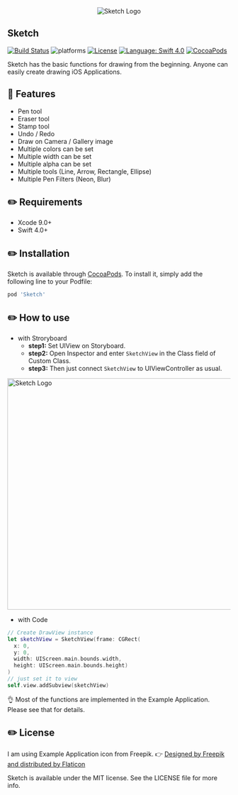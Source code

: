 <div style="text-align: center; width: 100%">
<img src="Documents/Sketch.png" width: 100% height: 100% alt="Sketch Logo">
</div>

## Sketch
[![Build Status](https://travis-ci.org/daihase/Sketch.svg?branch=master)](https://travis-ci.org/daihase/Sketch)
![platforms](https://img.shields.io/badge/platforms-iOS-333333.svg)
[![License](https://img.shields.io/cocoapods/l/Sketch.svg?style=flat)](http://cocoapods.org/pods/Sketch)
[![Language: Swift 4.0](https://img.shields.io/badge/swift-4.0-4BC51D.svg?style=flat)](https://developer.apple.com/swift)
[![CocoaPods](https://img.shields.io/badge/Cocoa%20Pods-✓-4BC51D.svg?style=flat)](https://cocoapods.org/pods/Sketch)

Sketch has the basic functions for drawing from the beginning. Anyone can easily create drawing iOS Applications.

## :memo: Features
- Pen tool
- Eraser tool
- Stamp tool
- Undo / Redo
- Draw on Camera / Gallery image
- Multiple colors can be set
- Multiple width can be set
- Multiple alpha can be set
- Multiple tools (Line, Arrow, Rectangle, Ellipse)
- Multiple Pen Filters (Neon, Blur)

## :pencil2: Requirements
- Xcode 9.0+
- Swift 4.0+

## :pencil2: Installation

Sketch is available through [CocoaPods](http://cocoapods.org). To install
it, simply add the following line to your Podfile:

```ruby
pod 'Sketch'
```

## :pencil2: How to use
* with Stroryboard
  * **step1:** Set UIView on Storyboard.
  * **step2:** Open Inspector and enter `SketchView` in the Class field of Custom Class.
  * **step3:** Then just connect `SketchView` to UIViewController as usual.

<img src="Documents/Storyboard.png" width="797" height="522" alt="Sketch Logo">

* with Code

```Swift
// Create DrawView instance
let sketchView = SketchView(frame: CGRect(
  x: 0,
  y: 0,
  width: UIScreen.main.bounds.width,
  height: UIScreen.main.bounds.height)
)
// just set it to view
self.view.addSubview(sketchView)
```

:ok_hand: Most of the functions are implemented in the Example Application. Please see that for details.

## :pencil2: License

I am using Example Application icon from Freepik.  :point_right: [Designed by Freepik and distributed by Flaticon](https://www.freepik.com/)

Sketch is available under the MIT license. See the LICENSE file for more info.
